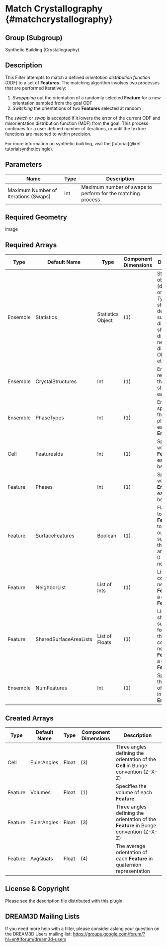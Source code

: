 Match Crystallography {#matchcrystallography}
=============

## Group (Subgroup) ##
Synthetic Building (Crystallography)

## Description ##
This Filter attempts to match a defined _orientation distribution function_ (ODF) to a set of **Features**. The matching algorithm involves two processes that are performed iteratively:

1. _Swappping_ out the orientation of a randomly selected **Feature** for a new orientation sampled from the goal ODF
2. _Switching_ the orientations of two **Features** selected at random 

The _switch_ or _swap_ is accepted if it lowers the error of the current ODF and misorientation distribution function (MDF) from the goal. This process continues for a user defined number of iterations, or until the texture functions are matched to within precision.

For more information on synthetic building, visit the [tutorial](@ref tutorialsyntheticsingle).  

## Parameters ##
| Name | Type | Description |
|------|------| ----------- |
| Maximum Number of Iterations (Swaps) | Int | Maximum number of swaps to perform for the matching process |

## Required Geometry ##
Image

## Required Arrays ##
| Type | Default Name | Type | Component Dimensions | Description |
|------|--------------|------|----------------------|-------------|
| Ensemble | Statistics | Statistics Object | (1) | Statistics objects (depending on *Phase Type*) that store fits to descriptors such as size distribution, shape distribution, neighbor distribution, ODF, MDF, etc. |
| Ensemble | CrystalStructures | Int | (1) | Enumeration representing the crystal structure for each phase |
| Ensemble | PhaseTypes | Int | (1) | Enumeration specifying the type of phase of each **Ensemble**  |
| Cell | FeaturesIds | Int | (1) | Specifies to which **Feature** each **Cell** belongs |
| Feature | Phases | Int | (1) |  Specifies to which **Ensemble** each **Cell** belongs |
| Feature | SurfaceFeatures | Boolean | (1) | Flag equal to 1 if the **Feature** touches an outer surface of the sample and equal to 0 if it does not |
| Feature | NeighborList | List of Ints | (1) | List of the contiguous neighboring **Features** for a given **Feature** |
| Feature | SharedSurfaceAreaLists | List of Floats | (1) | List of the shared surface area for each of the contiguous neighboring **Features** for a given **Feature** |
| Ensemble | NumFeatures | Int | (1) | Specified the number of **Features** in each **Ensemble** |

## Created Arrays ##
| Type | Default Name | Type | Component Dimensions | Description |
|------|--------------|------|----------------------|-------------|
| Cell | EulerAngles | Float | (3) | Three angles defining the orientation of the **Cell** in Bunge convention (Z-X-Z) |
| Feature | Volumes | Float | (1) | Specifies the volume of each **Feature** |
| Feature | EulerAngles | Float | (3) | Three angles defining the orientation of the **Feature** in Bunge convention (Z-X-Z) |
| Feature | AvgQuats | Float | (4) | The average orientation of each **Feature** in quaternion representation |

## License & Copyright ##

Please see the description file distributed with this plugin.

## DREAM3D Mailing Lists ##

If you need more help with a filter, please consider asking your question on the DREAM3D Users mailing list:
https://groups.google.com/forum/?hl=en#!forum/dream3d-users



